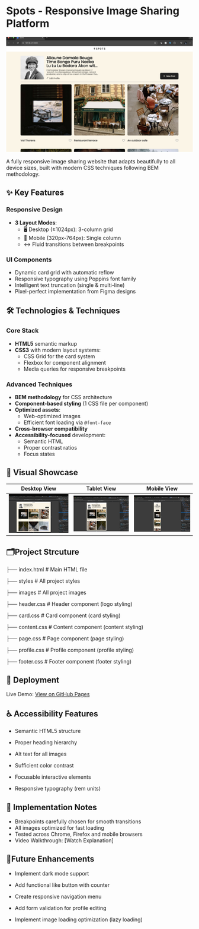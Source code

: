 # Spots - Responsive Image Sharing Platform

![Responsive Showcase](images/spots-homepage.jpeg) 

A fully responsive image sharing website that adapts beautifully to all device sizes, built with modern CSS techniques following BEM methodology.

## ✨ Key Features

### Responsive Design
- **3 Layout Modes**:
  - 🖥️ Desktop (≥1024px): 3-column grid
  - 📱 Mobile (320px-764px): Single column
  - ↔️ Fluid transitions between breakpoints

### UI Components
- Dynamic card grid with automatic reflow
- Responsive typography using Poppins font family
- Intelligent text truncation (single & multi-line)
- Pixel-perfect implementation from Figma designs

## 🛠️ Technologies & Techniques

### Core Stack
- **HTML5** semantic markup
- **CSS3** with modern layout systems:
  - CSS Grid for the card system
  - Flexbox for component alignment
  - Media queries for responsive breakpoints

### Advanced Techniques
- **BEM methodology** for CSS architecture
- **Component-based styling** (1 CSS file per component)
- **Optimized assets**:
  - Web-optimized images
  - Efficient font loading via `@font-face`
- **Cross-browser compatibility**
- **Accessibility-focused** development:
  - Semantic HTML
  - Proper contrast ratios
  - Focus states

## 🎨 Visual Showcase

| Desktop View | Tablet View | Mobile View |
|--------------|-------------|-------------|
| ![Desktop](images/desktop-spots.png) | ![Tablet](images/tablet-spots.png) | ![Mobile](images/phone-spots.png) |

## 🗂️Project Strcuture
├── index.html # Main HTML file

├── styles # All project styles

├── images # All project images

├── header.css # Header component (logo styling)

├── card.css # Card component (card styling)

├── content.css # Content component (content styling)

├── page.css # Page component (page styling)

├── profile.css # Profile component (profile styling)

├── footer.css # Footer component (footer styling)

## 🚀 Deployment

Live Demo: [View on GitHub Pages](https://daeday242.github.io/se_project_spots/)

## ♿ Accessibility Features
- Semantic HTML5 structure

- Proper heading hierarchy

- Alt text for all images

- Sufficient color contrast

- Focusable interactive elements

- Responsive typography (rem units)


## 📝 Implementation Notes

- Breakpoints carefully chosen for smooth transitions
- All images optimized for fast loading
- Tested across Chrome, Firefox and mobile browsers
- Video Walkthrough: [Watch Explanation]

## 🌱Future Enhancements

- Implement dark mode support

- Add functional like button with counter

- Create responsive navigation menu

- Add form validation for profile editing

- Implement image loading optimization (lazy loading)